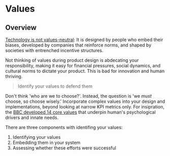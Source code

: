 # Values

## Overview

[Technology is not values-neutral](https://consilienceproject.org/technology-is-not-values-neutral-ending-the-reign-of-nihilistic-design-2/): It is designed by people who embed their biases, developed by companies that reinforce norms, and shaped by societies with entrenched incentive structures. 

Not thinking of values during product design is abdecating your responsibility, making it easy for financial pressures, social dynamics, and cultural norms to dictate your product. This is bad for innovation and human thriving. 

> Identify your values to defend them

Don't think 'who are we to choose?'. Instead, the question is 'we *must* choose, so choose wisely.' Incorporate complex values into your design and implementations, beyond looking at narrow KPI metrics only. For insipration, the [BBC developed 14 core values](https://www.bbc.co.uk/rd/projects/digital-wellbeing) that underpin human's psychological drivers and innate needs. 

There are three components with identifing your values:
1. Identifying your values
2. Embedding them in your system
3. Assessing whether these efforts were successful